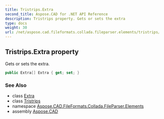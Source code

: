 ```yaml
---
title: Tristrips.Extra
second_title: Aspose.CAD for .NET API Reference
description: Tristrips property. Gets or sets the extra
type: docs
weight: 30
url: /net/aspose.cad.fileformats.collada.fileparser.elements/tristrips/extra/
---
```

## Tristrips.Extra property

Gets or sets the extra.

```csharp
public Extra[] Extra { get; set; }
```

### See Also

* class [Extra](../../extra/)
* class [Tristrips](../)
* namespace [Aspose.CAD.FileFormats.Collada.FileParser.Elements](../../tristrips/)
* assembly [Aspose.CAD](../../../)


